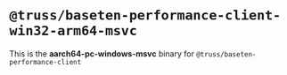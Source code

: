 # `@truss/baseten-performance-client-win32-arm64-msvc`

This is the **aarch64-pc-windows-msvc** binary for `@truss/baseten-performance-client`
